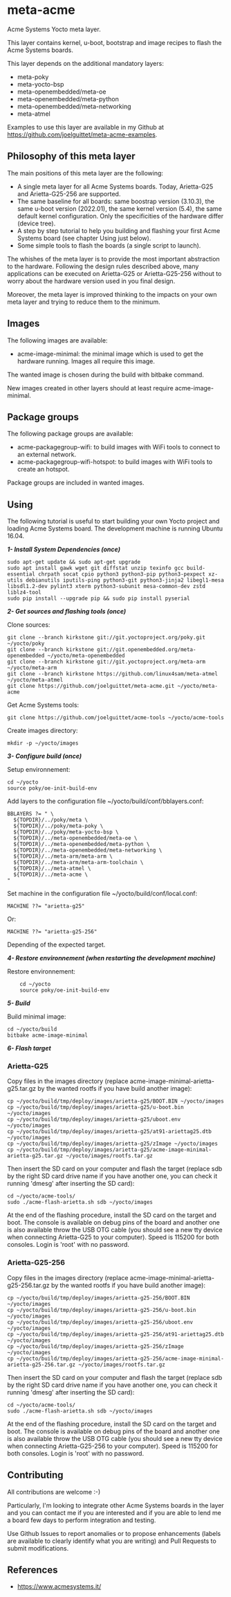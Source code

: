 meta-acme
==

Acme Systems Yocto meta layer.

This layer contains kernel, u-boot, bootstrap and image recipes to flash the Acme Systems boards.

This layer depends on the additional mandatory layers:
* meta-poky
* meta-yocto-bsp
* meta-openembedded/meta-oe
* meta-openembedded/meta-python
* meta-openembedded/meta-networking
* meta-atmel

Examples to use this layer are available in my Github at https://github.com/joelguittet/meta-acme-examples.


Philosophy of this meta layer
--

The main positions of this meta layer are the following:
* A single meta layer for all Acme Systems boards. Today, Arietta-G25 and Arietta-G25-256 are supported.
* The same baseline for all boards: same boostrap version (3.10.3), the same u-boot version (2022.01), the same kernel version (5.4), the same default kernel configuration. Only the specificities of the hardware differ (device tree).
* A step by step tutorial to help you building and flashing your first Acme Systems board (see chapter Using just below).
* Some simple tools to flash the boards (a single script to launch).

The whishes of the meta layer is to provide the most important abstraction to the hardware. Following the design rules described above, many applications can be executed on Arietta-G25 or Arietta-G25-256 without to worry about the hardware version used in you final design.

Moreover, the meta layer is improved thinking to the impacts on your own meta layer and trying to reduce them to the minimum.


Images
--

The following images are available:
* acme-image-minimal: the minimal image which is used to get the hardware running. Images all require this image.

The wanted image is chosen during the build with bitbake command.

New images created in other layers should at least require acme-image-minimal. 


Package groups
--

The following package groups are available:
* acme-packagegroup-wifi: to build images with WiFi tools to connect to an external network.
* acme-packagegroup-wifi-hotspot: to build images with WiFi tools to create an hotspot.

Package groups are included in wanted images.


Using
--

The following tutorial is useful to start building your own Yocto project and loading Acme Systems board. The development machine is running Ubuntu 16.04.

**_1- Install System Dependencies (once)_**

	sudo apt-get update && sudo apt-get upgrade
	sudo apt install gawk wget git diffstat unzip texinfo gcc build-essential chrpath socat cpio python3 python3-pip python3-pexpect xz-utils debianutils iputils-ping python3-git python3-jinja2 libegl1-mesa libsdl1.2-dev pylint3 xterm python3-subunit mesa-common-dev zstd liblz4-tool
	sudo pip install --upgrade pip && sudo pip install pyserial

**_2- Get sources and flashing tools (once)_**

Clone sources:

	git clone --branch kirkstone git://git.yoctoproject.org/poky.git ~/yocto/poky
	git clone --branch kirkstone git://git.openembedded.org/meta-openembedded ~/yocto/meta-openembedded
	git clone --branch kirkstone git://git.yoctoproject.org/meta-arm ~/yocto/meta-arm
	git clone --branch kirkstone https://github.com/linux4sam/meta-atmel ~/yocto/meta-atmel
	git clone https://github.com/joelguittet/meta-acme.git ~/yocto/meta-acme

Get Acme Systems tools:

	git clone https://github.com/joelguittet/acme-tools ~/yocto/acme-tools

Create images directory:

	mkdir -p ~/yocto/images

**_3- Configure build (once)_**

Setup environnement:

	cd ~/yocto
	source poky/oe-init-build-env

Add layers to the configuration file ~/yocto/build/conf/bblayers.conf:

	BBLAYERS ?= " \
	  ${TOPDIR}/../poky/meta \
	  ${TOPDIR}/../poky/meta-poky \
	  ${TOPDIR}/../poky/meta-yocto-bsp \
	  ${TOPDIR}/../meta-openembedded/meta-oe \
	  ${TOPDIR}/../meta-openembedded/meta-python \
	  ${TOPDIR}/../meta-openembedded/meta-networking \
	  ${TOPDIR}/../meta-arm/meta-arm \
	  ${TOPDIR}/../meta-arm/meta-arm-toolchain \
	  ${TOPDIR}/../meta-atmel \
	  ${TOPDIR}/../meta-acme \
	"

Set machine in the configuration file ~/yocto/build/conf/local.conf:

	MACHINE ??= "arietta-g25"

Or:

	MACHINE ??= "arietta-g25-256"

Depending of the expected target.

**_4- Restore environnement (when restarting the development machine)_**

Restore environnement:

        cd ~/yocto
        source poky/oe-init-build-env

**_5- Build_**

Build minimal image:

	cd ~/yocto/build
	bitbake acme-image-minimal

**_6- Flash target_**

### Arietta-G25

Copy files in the images directory (replace acme-image-minimal-arietta-g25.tar.gz by the wanted rootfs if you have build another image):

	cp ~/yocto/build/tmp/deploy/images/arietta-g25/BOOT.BIN ~/yocto/images
	cp ~/yocto/build/tmp/deploy/images/arietta-g25/u-boot.bin ~/yocto/images
	cp ~/yocto/build/tmp/deploy/images/arietta-g25/uboot.env ~/yocto/images
	cp ~/yocto/build/tmp/deploy/images/arietta-g25/at91-ariettag25.dtb ~/yocto/images
	cp ~/yocto/build/tmp/deploy/images/arietta-g25/zImage ~/yocto/images
	cp ~/yocto/build/tmp/deploy/images/arietta-g25/acme-image-minimal-arietta-g25.tar.gz ~/yocto/images/rootfs.tar.gz

Then insert the SD card on your computer and flash the target (replace sdb by the right SD card drive name if you have another one, you can check it running 'dmesg' after inserting the SD card):

	cd ~/yocto/acme-tools/
	sudo ./acme-flash-arietta.sh sdb ~/yocto/images

At the end of the flashing procedure, install the SD card on the target and boot. The console is available on debug pins of the board and another one is also available throw the USB OTG cable (you should see a new tty device when connecting Arietta-G25 to your computer). Speed is 115200 for both consoles. Login is 'root' with no password.

### Arietta-G25-256

Copy files in the images directory (replace acme-image-minimal-arietta-g25-256.tar.gz by the wanted rootfs if you have build another image):

	cp ~/yocto/build/tmp/deploy/images/arietta-g25-256/BOOT.BIN ~/yocto/images
	cp ~/yocto/build/tmp/deploy/images/arietta-g25-256/u-boot.bin ~/yocto/images
	cp ~/yocto/build/tmp/deploy/images/arietta-g25-256/uboot.env ~/yocto/images
	cp ~/yocto/build/tmp/deploy/images/arietta-g25-256/at91-ariettag25.dtb ~/yocto/images
	cp ~/yocto/build/tmp/deploy/images/arietta-g25-256/zImage ~/yocto/images
	cp ~/yocto/build/tmp/deploy/images/arietta-g25-256/acme-image-minimal-arietta-g25-256.tar.gz ~/yocto/images/rootfs.tar.gz

Then insert the SD card on your computer and flash the target (replace sdb by the right SD card drive name if you have another one, you can check it running 'dmesg' after inserting the SD card):

	cd ~/yocto/acme-tools/
	sudo ./acme-flash-arietta.sh sdb ~/yocto/images

At the end of the flashing procedure, install the SD card on the target and boot. The console is available on debug pins of the board and another one is also available throw the USB OTG cable (you should see a new tty device when connecting Arietta-G25-256 to your computer). Speed is 115200 for both consoles. Login is 'root' with no password.


Contributing
--

All contributions are welcome :-)

Particularly, I'm looking to integrate other Acme Systems boards in the layer and you can contact me if you are interested and if you are able to lend me a board few days to perform integration and testing.

Use Github Issues to report anomalies or to propose enhancements (labels are available to clearly identify what you are writing) and Pull Requests to submit modifications.


References
--

* https://www.acmesystems.it/
